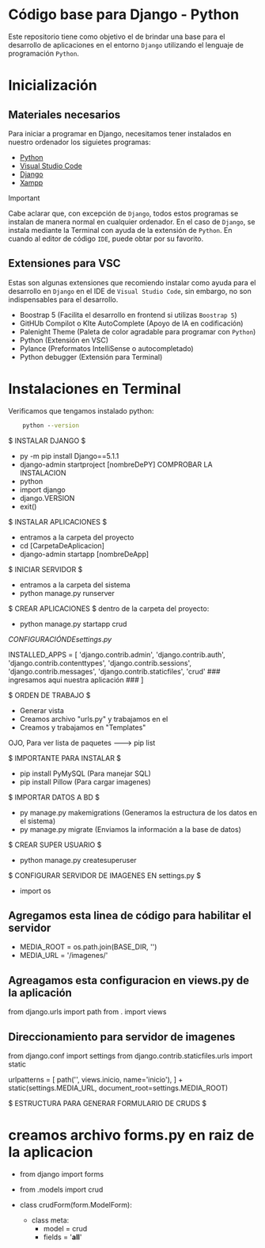 <!-- 
# Titulos
## Subtitulos
### Segundo subtitulo
#### Tercer subtitulo
texto nomal
_efecto cursiva_
`efecto resaltador`
**efecto negrita**
* puntos para resaltar
[Enlaces](https://github.com/ErnestoFlo/CB-SistemaDisk_VB.Net/archive/refs/heads/master.zip)

imagenes ↓
<p align="center" width="100%"><img src="https://raw.githubusercontent.com/ErnestoFlo/CB-SistemaDisk_VB.Net/refs/heads/master/Documentacion/Menu%20pricipal.png" /></p>

resaltar codigo ↓
```vb
    Protected Function conectado()
        Try
            cnn = New SqlConnection("data source=AquiPonesTuInstanciaEnElServidor; initial catalog=sistema_discos ;integrated security= true")
            cnn.Open()
            Return True
        Catch ex As Exception
            MsgBox(ex.Message)
            Return False
        End Try
    End Function
```
cuadros aclarativos ↓
> [!NOTE]
> Cabe recalcar que incluye un contructor vacío o sin parámetros por que es un ejemplo de `sobrecarga de constructores` el cual tiene propósitos muy útiles como los siguientes:_

variaciones ↓
> [!IMPORTANT]
> [!NOTE]  
> [!TIP]
> [!WARNING]  
> [!CAUTION] -->

# Código base para Django - Python

Este repositorio tiene como objetivo el de brindar una base para el desarrollo de aplicaciones en el entorno `Django` utilizando el lenguaje de programación `Python`.

# Inicialización

## Materiales necesarios

Para iniciar a programar en Django, necesitamos tener instalados en nuestro ordenador los siguietes programas:

* [Python]([Enlaces](https://github.com/ErnestoFlo/CB-SistemaDisk_VB.Net/archive/refs/heads/master.zip))
* [Visual Studio Code]([Enlaces](https://code.visualstudio.com/Download))
* [Django]([Enlaces](https://www.djangoproject.com/download/))
* [Xampp]([Enlaces](https://www.apachefriends.org/download.html))

> [!IMPORTANT]
> Cabe aclarar que, con excepción de `Django`, todos estos programas se instalan de manera normal en cualquier ordenador. En el caso de `Django`, se instala mediante la Terminal con ayuda de la extensión de `Python`. En cuando al editor de código `IDE`, puede obtar por su favorito.


## Extensiones para VSC

Estas son algunas extensiones que recomiendo instalar como ayuda para el desarrollo en `Django` en el IDE de `Visual Studio Code`, sin embargo, no son indispensables para el desarrollo.

* Boostrap 5 (Facilita el desarrollo en frontend si utilizas `Boostrap 5`)
* GitHUb Compilot o KIte AutoComplete (Apoyo de IA en codificación)
* Palenight Theme (Paleta de color agradable para programar con `Python`)
* Python (Extensión en VSC)
* Pylance (Preformatos IntelliSense o autocompletado)
* Python debugger (Extensión para Terminal)

# Instalaciones en Terminal

Verificamos que tengamos instalado python:
``` cmd
    python --version
```

$ INSTALAR DJANGO $
- py -m pip install Django==5.1.1
- django-admin startproject [nombreDePY]
COMPROBAR LA INSTALACION
- python
- import django
- django.VERSION
- exit()

$ INSTALAR APLICACIONES $
- entramos a la carpeta del proyecto
- cd [CarpetaDeAplicacion]
- django-admin startapp [nombreDeApp]

$ INICIAR SERVIDOR $
- entramos a la carpeta del sistema
- python manage.py runserver

$ CREAR APLICACIONES $
dentro de la carpeta del proyecto:
- python manage.py startapp crud

$CONFIGURACIÓN DE settings.py$

INSTALLED_APPS = [
    'django.contrib.admin',
    'django.contrib.auth',
    'django.contrib.contenttypes',
    'django.contrib.sessions',
    'django.contrib.messages',
    'django.contrib.staticfiles',
    'crud' ### ingresamos aqui nuestra aplicación ###
]

$ ORDEN DE TRABAJO $
- Generar vista
- Creamos archivo "urls.py" y trabajamos en el
- Creamos y trabajamos en "Templates"

OJO, Para ver lista de paquetes ---> pip list 

$ IMPORTANTE PARA INSTALAR $
- pip install PyMySQL (Para manejar SQL)
- pip install Pillow (Para cargar imagenes)

$ IMPORTAR DATOS A BD $
- py manage.py makemigrations (Generamos la estructura de los datos en el sistema)
- py manage.py migrate (Enviamos la información a la base de datos)

$ CREAR SUPER USUARIO $
- python manage.py createsuperuser

$ CONFIGURAR SERVIDOR DE IMAGENES EN settings.py $
- import os
## Agregamos esta linea de código para habilitar el servidor ##
- MEDIA_ROOT = os.path.join(BASE_DIR, '')
- MEDIA_URL = '/imagenes/'

## Agreagamos esta configuracion en views.py de la aplicación ##
from django.urls import path
from . import views

## Direccionamiento para servidor de imagenes
from django.conf import settings
from django.contrib.staticfiles.urls import static

urlpatterns = [
    path('', views.inicio, name='inicio'),
] + static(settings.MEDIA_URL, document_root=settings.MEDIA_ROOT)

$ ESTRUCTURA PARA GENERAR FORMULARIO DE CRUDS $
# creamos archivo forms.py en raiz de la aplicacion #

- from django import forms
- from .models import crud

- class crudForm(form.ModelForm):
    - class meta:
        - model = crud
        - fields = '__all__'